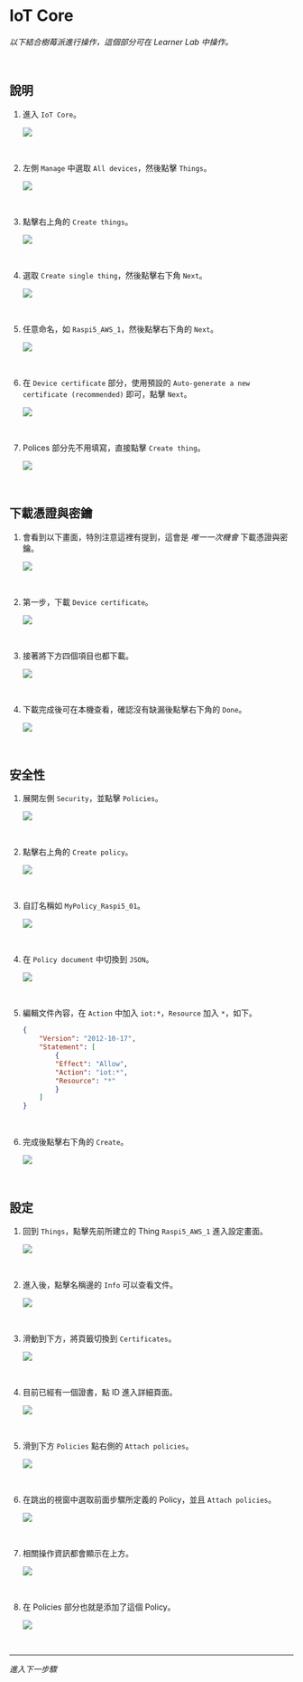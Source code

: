 # IoT Core

_以下結合樹莓派進行操作，這個部分可在 Learner Lab 中操作。_

<br>

## 說明

1. 進入 `IoT Core`。

    ![](images/img_01.png)

<br>

2. 左側 `Manage` 中選取 `All devices`，然後點擊 `Things`。

    ![](images/img_02.png)

<br>

3. 點擊右上角的 `Create things`。

    ![](images/img_03.png)

<br>

4. 選取 `Create single thing`，然後點擊右下角 `Next`。

    ![](images/img_04.png)

<br>

5. 任意命名，如 `Raspi5_AWS_1`，然後點擊右下角的 `Next`。

    ![](images/img_05.png)

<br>

6. 在 `Device certificate` 部分，使用預設的 `Auto-generate a new certificate (recommended)` 即可，點擊 `Next`。

    ![](images/img_06.png)

<br>

7. Polices 部分先不用填寫，直接點擊 `Create thing`。

    ![](images/img_07.png)

<br>

## 下載憑證與密鑰

1. 會看到以下畫面，特別注意這裡有提到，這會是 _唯一一次機會_ 下載憑證與密鑰。

    ![](images/img_08.png)

<br>

2. 第一步，下載 `Device certificate`。

    ![](images/img_09.png)

<br>

3. 接著將下方四個項目也都下載。

    ![](images/img_10.png)

<br>

4. 下載完成後可在本機查看，確認沒有缺漏後點擊右下角的 `Done`。

    ![](images/img_11.png)

<br>

## 安全性

1. 展開左側 `Security`，並點擊 `Policies`。

    ![](images/img_12.png)

<br>

2. 點擊右上角的 `Create policy`。

    ![](images/img_13.png)

<br>

3. 自訂名稱如 `MyPolicy_Raspi5_01`。

    ![](images/img_14.png)

<br>

4. 在 `Policy document` 中切換到 `JSON`。

    ![](images/img_15.png)

<br>

5. 編輯文件內容，在 `Action` 中加入 `iot:*`，`Resource` 加入 `*`，如下。

    ```json
    {
        "Version": "2012-10-17",
        "Statement": [
            {
            "Effect": "Allow",
            "Action": "iot:*",
            "Resource": "*"
            }
        ]
    }
    ```

<br>

6. 完成後點擊右下角的 `Create`。

    ![](images/img_16.png)

<br>

## 設定

1. 回到 `Things`，點擊先前所建立的 Thing `Raspi5_AWS_1` 進入設定畫面。

    ![](images/img_17.png)

<br>

2. 進入後，點擊名稱邊的 `Info` 可以查看文件。

    ![](images/img_18.png)

<br>

3. 滑動到下方，將頁籤切換到 `Certificates`。

    ![](images/img_19.png)

<br>

4. 目前已經有一個證書，點 ID 進入詳細頁面。

    ![](images/img_20.png)

<br>

5. 滑到下方 `Policies` 點右側的 `Attach policies`。

    ![](images/img_21.png)

<br>

6. 在跳出的視窗中選取前面步驟所定義的 Policy，並且 `Attach policies`。

    ![](images/img_22.png)

<br>

7. 相關操作資訊都會顯示在上方。

    ![](images/img_73.png)

<br>

8. 在 Policies 部分也就是添加了這個 Policy。

    ![](images/img_74.png)

<br>

___

_進入下一步驟_

